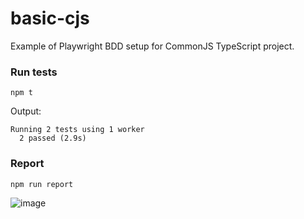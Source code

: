 # basic-cjs

Example of Playwright BDD setup for CommonJS TypeScript project.

### Run tests
```
npm t
```

Output:
```
Running 2 tests using 1 worker
  2 passed (2.9s)
```

### Report
```
npm run report
```
![image](https://github.com/user-attachments/assets/2ab4bf0f-28db-4ba3-8b0d-6e546299e3b6)